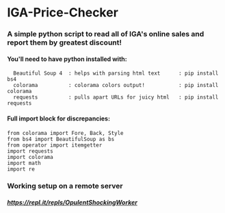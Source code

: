 # IGA-Price-Checker
### A simple python script to read all of IGA's online sales and report them by greatest discount!

#### You'll need to have python installed with:
```
  Beautiful Soup 4  : helps with parsing html text      : pip install bs4
  colorama          : colorama colors output!           : pip install colorama
  requests          : pulls apart URLs for juicy html   : pip install requests
```
  
#### Full import block for discrepancies:
    from colorama import Fore, Back, Style
    from bs4 import BeautifulSoup as bs
    from operator import itemgetter
    import requests
    import colorama
    import math
    import re

### Working setup on a remote server
##### https://repl.it/repls/OpulentShockingWorker
